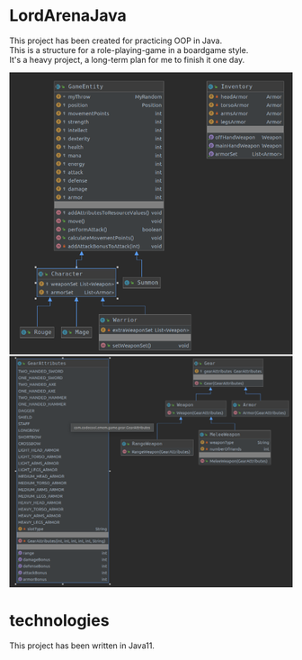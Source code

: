 # LordArenaJava

This project has been created for practicing OOP in Java.<br>
This is a structure for a role-playing-game in a boardgame style.<br>
It's a heavy project, a long-term plan for me to finish it one day.<br>

![](game_entity_uml.png) <br>
![](gear_uml.png) <br>

  
# technologies

This project has been written in Java11.
